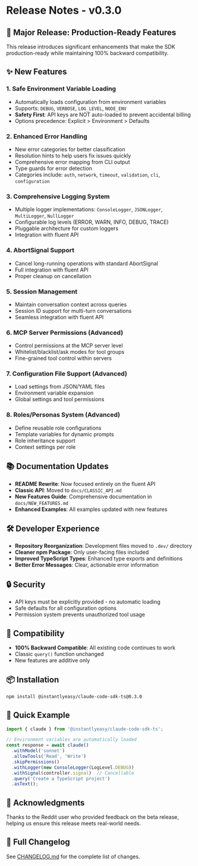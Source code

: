 # Release Notes - v0.3.0

## 🎉 Major Release: Production-Ready Features

This release introduces significant enhancements that make the SDK production-ready while maintaining 100% backward compatibility.

## ✨ New Features

### 1. **Safe Environment Variable Loading**
- Automatically loads configuration from environment variables
- Supports: `DEBUG`, `VERBOSE`, `LOG_LEVEL`, `NODE_ENV`
- **Safety First**: API keys are NOT auto-loaded to prevent accidental billing
- Options precedence: Explicit > Environment > Defaults

### 2. **Enhanced Error Handling**
- New error categories for better classification
- Resolution hints to help users fix issues quickly
- Comprehensive error mapping from CLI output
- Type guards for error detection
- Categories include: `auth`, `network`, `timeout`, `validation`, `cli`, `configuration`

### 3. **Comprehensive Logging System**
- Multiple logger implementations: `ConsoleLogger`, `JSONLogger`, `MultiLogger`, `NullLogger`
- Configurable log levels (ERROR, WARN, INFO, DEBUG, TRACE)
- Pluggable architecture for custom loggers
- Integration with fluent API

### 4. **AbortSignal Support**
- Cancel long-running operations with standard AbortSignal
- Full integration with fluent API
- Proper cleanup on cancellation

### 5. **Session Management**
- Maintain conversation context across queries
- Session ID support for multi-turn conversations
- Seamless integration with fluent API

### 6. **MCP Server Permissions** (Advanced)
- Control permissions at the MCP server level
- Whitelist/blacklist/ask modes for tool groups
- Fine-grained tool control within servers

### 7. **Configuration File Support** (Advanced)
- Load settings from JSON/YAML files
- Environment variable expansion
- Global settings and tool permissions

### 8. **Roles/Personas System** (Advanced)
- Define reusable role configurations
- Template variables for dynamic prompts
- Role inheritance support
- Context settings per role

## 📚 Documentation Updates

- **README Rewrite**: Now focused entirely on the fluent API
- **Classic API**: Moved to `docs/CLASSIC_API.md`
- **New Features Guide**: Comprehensive documentation in `docs/NEW_FEATURES.md`
- **Enhanced Examples**: All examples updated with new features

## 🛠️ Developer Experience

- **Repository Reorganization**: Development files moved to `.dev/` directory
- **Cleaner npm Package**: Only user-facing files included
- **Improved TypeScript Types**: Enhanced type exports and definitions
- **Better Error Messages**: Clear, actionable error information

## 🔒 Security

- API keys must be explicitly provided - no automatic loading
- Safe defaults for all configuration options
- Permission system prevents unauthorized tool usage

## 💯 Compatibility

- **100% Backward Compatible**: All existing code continues to work
- Classic `query()` function unchanged
- New features are additive only

## 📦 Installation

```bash
npm install @instantlyeasy/claude-code-sdk-ts@0.3.0
```

## 🚀 Quick Example

```javascript
import { claude } from '@instantlyeasy/claude-code-sdk-ts';

// Environment variables are automatically loaded
const response = await claude()
  .withModel('sonnet')
  .allowTools('Read', 'Write')
  .skipPermissions()
  .withLogger(new ConsoleLogger(LogLevel.DEBUG))
  .withSignal(controller.signal)  // Cancellable
  .query('Create a TypeScript project')
  .asText();
```

## 🙏 Acknowledgments

Thanks to the Reddit user who provided feedback on the beta release, helping us ensure this release meets real-world needs.

## 📝 Full Changelog

See [CHANGELOG.md](./CHANGELOG.md) for the complete list of changes.
